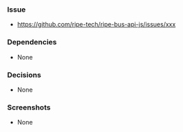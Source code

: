 ### Issue
- https://github.com/ripe-tech/ripe-bus-api-js/issues/xxx

### Dependencies
- None

### Decisions
- None

### Screenshots
- None
